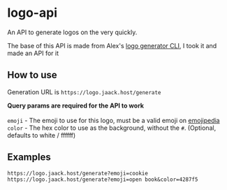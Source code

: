# logo-api

An API to generate logos on the very quickly.

The base of this API is made from Alex's [logo generator CLI](https://gitlab.com/honour/logo-generator), I took it and made an API for it

## How to use

Generation URL is `https://logo.jaack.host/generate` <br>

**Query params are required for the API to work** <br><br>
`emoji` - The emoji to use for this logo, must be a valid emoji on [emojipedia](https://emojipedia.org/) <br>
`color` - The hex color to use as the background, without the `#`. (Optional, defaults to white / ffffff)

## Examples

`https://logo.jaack.host/generate?emoji=cookie` <br>
`https://logo.jaack.host/generate?emoji=open book&color=4287f5`